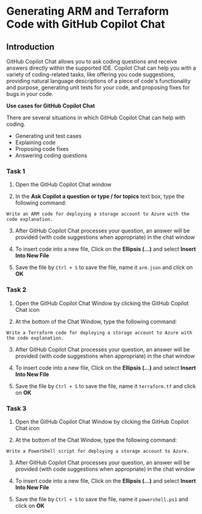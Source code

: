 # Generating ARM and Terraform Code with GitHub Copilot Chat

## Introduction

GitHub Copilot Chat allows you to ask coding questions and receive answers directly within the supported IDE. Copilot Chat can help you with a variety of coding-related tasks, like offering you code suggestions, providing natural language descriptions of a piece of code's functionality and purpose, generating unit tests for your code, and proposing fixes for bugs in your code.

**Use cases for GitHub Copilot Chat**

There are several situations in which GitHub Copilot Chat can help with coding.

- Generating unit test cases
- Explaining code
- Proposing code fixes
- Answering coding questions

### Task 1

1. Open the GitHub Copilot Chat window

2. In the **Ask Copilot a question or type / for topics** text box, type the following command:

```
Write an ARM code for deploying a storage account to Azure with the code explanation.
```

3. After GitHub Copilot Chat processes your question, an answer will be provided (with code suggestions when appropriate) in the chat window

4. To insert code into a new file, Click on the **Ellipsis (...)** and select **Insert Into New File**

5. Save the file by `Ctrl + S` to save the file, name it `arm.json` and click on **OK**

### Task 2

1. Open the GitHub Copilot Chat Window by clicking the GitHub Copilot Chat icon

2. At the bottom of the Chat Window, type the following command:

```
Write a Terraform code for deploying a storage account to Azure with the code explanation.
```

3. After GitHub Copilot Chat processes your question, an answer will be provided (with code suggestions when appropriate) in the chat window

4. To insert code into a new file, Click on the **Ellipsis (...)** and select **Insert Into New File**

5. Save the file by `Ctrl + S` to save the file, name it `terraform.tf` and click on **OK**

### Task 3

1. Open the GitHub Copilot Chat Window by clicking the GitHub Copilot Chat icon

2. At the bottom of the Chat Window, type the following command:

```
Write a PowerShell script for deploying a storage account to Azure.
```

3. After GitHub Copilot Chat processes your question, an answer will be provided (with code suggestions when appropriate) in the chat window

4. To insert code into a new file, Click on the **Ellipsis (...)** and select **Insert Into New File**

5. Save the file by `Ctrl + S` to save the file, name it `powershell.ps1` and click on **OK**

